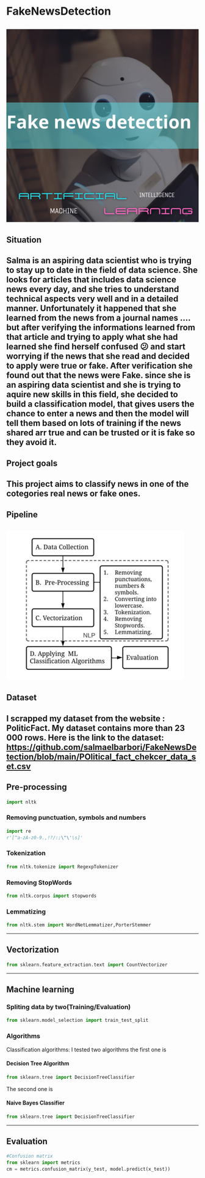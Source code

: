 # FakeNewsDetection
![alt_text](https://github.com/salmaelbarbori/FakeNewsDetection/blob/main/20230522_220143_0000.png?raw=true)
---
## Situation
Salma is an aspiring data scientist who is trying to stay up to date in the field of data science. She looks for articles that includes data science news every day, and she tries to understand technical aspects very well and in a detailed manner.
Unfortunately it happened that she learned from the news from a journal names .... but after verifying the informations learned from that article and trying to apply what she had learned she find herself confused 😕 and start worrying if the news that she read and decided to apply were true or fake. After verification she found out that the news were Fake.
since she is an aspiring data scientist and she is trying to aquire new skills in this field, she decided to build a classification model, that gives users the chance to enter a news and then the model will tell them based on lots of training if the news shared arr true and can be trusted or it is fake so they avoid it.
---
## Project goals
This project aims to classify news in one of the cotegories real news or fake ones.
---
## Pipeline
![alt text](https://github.com/salmaelbarbori/FakeNewsDetection/blob/main/Pipeline_png.png)
---
## Dataset
I scrapped my dataset from the website : PoliticFact.
My dataset contains more than 23 000 rows.
Here is the link to the dataset: https://github.com/salmaelbarbori/FakeNewsDetection/blob/main/POlitical_fact_chekcer_data_set.csv
---
## Pre-processing
```python
import nltk
```
### Removing punctuation, symbols and numbers
```python
import re
r'[^a-zA-z0-9.,!?/:;\"\'\s]' 
```
### Tokenization
```python
from nltk.tokenize import RegexpTokenizer
```
### Removing StopWords
```python
from nltk.corpus import stopwords
```
### Lemmatizing
```python
from nltk.stem import WordNetLemmatizer,PorterStemmer
```
---
## Vectorization
```python
from sklearn.feature_extraction.text import CountVectorizer
```
---
## Machine learning
### Spliting data by two(Training/Evaluation)
```python
from sklearn.model_selection import train_test_split
```
### Algorithms
Classification algorithms: 
I tested two algorithms the first one is 
#### Decision Tree Algorithm
```python
from sklearn.tree import DecisionTreeClassifier
```
The second one is 
#### Naive Bayes Classifier
```python
from sklearn.tree import DecisionTreeClassifier
```
---
## Evaluation
```python
#Confusion matrix
from sklearn import metrics
cm = metrics.confusion_matrix(y_test, model.predict(x_test))
```
